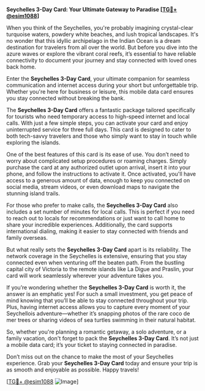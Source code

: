 **Seychelles 3-Day Card: Your Ultimate Gateway to Paradise [[TG💪+ @esim1088](https://t.me/s/esim1088)]**

When you think of the Seychelles, you're probably imagining crystal-clear turquoise waters, powdery white beaches, and lush tropical landscapes. It's no wonder that this idyllic archipelago in the Indian Ocean is a dream destination for travelers from all over the world. But before you dive into the azure waves or explore the vibrant coral reefs, it’s essential to have reliable connectivity to document your journey and stay connected with loved ones back home.

Enter the **Seychelles 3-Day Card**, your ultimate companion for seamless communication and internet access during your short but unforgettable trip. Whether you're here for business or leisure, this mobile data card ensures you stay connected without breaking the bank.

The **Seychelles 3-Day Card** offers a fantastic package tailored specifically for tourists who need temporary access to high-speed internet and local calls. With just a few simple steps, you can activate your card and enjoy uninterrupted service for three full days. This card is designed to cater to both tech-savvy travelers and those who simply want to stay in touch while exploring the islands. 

One of the best features of this card is its ease of use. You don’t need to worry about complicated setup procedures or roaming charges. Simply purchase the card at any authorized outlet upon arrival, insert it into your phone, and follow the instructions to activate it. Once activated, you'll have access to a generous amount of data, enough to keep you connected on social media, stream videos, or even download maps to navigate the stunning island trails.

For those who prefer to make calls, the **Seychelles 3-Day Card** also includes a set number of minutes for local calls. This is perfect if you need to reach out to locals for recommendations or just want to call home to share your incredible experiences. Additionally, the card supports international dialing, making it easier to stay connected with friends and family overseas.

But what really sets the **Seychelles 3-Day Card** apart is its reliability. The network coverage in the Seychelles is extensive, ensuring that you stay connected even when venturing off the beaten path. From the bustling capital city of Victoria to the remote islands like La Digue and Praslin, your card will work seamlessly wherever your adventure takes you.

If you’re wondering whether the **Seychelles 3-Day Card** is worth it, the answer is an emphatic yes! For such a small investment, you get peace of mind knowing that you’ll be able to stay connected throughout your trip. Plus, having internet access allows you to capture every moment of your Seychellois adventure—whether it’s snapping photos of the rare coco de mer trees or sharing videos of sea turtles swimming in their natural habitat.

So, whether you're planning a romantic getaway, a solo adventure, or a family vacation, don't forget to pack the **Seychelles 3-Day Card**. It’s not just a mobile data card; it’s your ticket to staying connected in paradise.

Don’t miss out on the chance to make the most of your Seychelles experience. Grab your **Seychelles 3-Day Card** today and ensure your trip is as smooth and enjoyable as possible. Happy travels!

[[TG💪+ @esim1088](https://t.me/s/esim1088) ![Image](https://i.postimg.cc/Y0z9fWf4/image.png)]